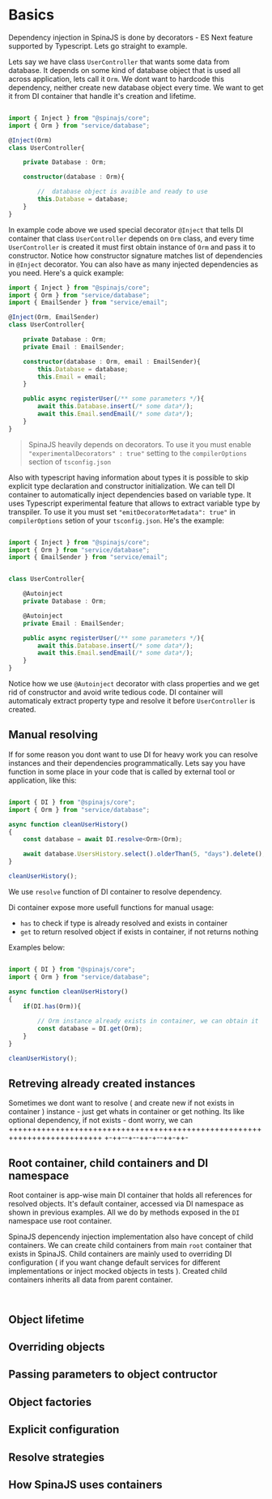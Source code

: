 #  Basics

Dependency injection in SpinaJS is done by decorators - ES Next feature supported by Typescript. Lets go straight to example.

Lets say we have class `UserController` that wants some data from database. It depends on some kind of database object that is used all across application, lets call it `Orm`. We dont want to hardcode this dependency, neither create new database object every time. We want to get it from DI container that handle it's creation and lifetime.

```typescript 

import { Inject } from "@spinajs/core";
import { Orm } from "service/database";

@Inject(Orm)
class UserController{

    private Database : Orm;

    constructor(database : Orm){

        //  database object is avaible and ready to use
        this.Database = database;
    }
}


```

In example code above we used special decorator `@Inject` that tells DI container that class `UserController` depends on `Orm` class, and every time `UserController` is created it must first obtain instance of `Orm` and pass it to constructor. Notice how constructor signature matches list of dependencies in `@Inject` decorator. You can also have as many injected dependencies as you need. Here's a quick example:

```typescript
import { Inject } from "@spinajs/core";
import { Orm } from "service/database";
import { EmailSender } from "service/email";

@Inject(Orm, EmailSender)
class UserController{

    private Database : Orm;
    private Email : EmailSender;

    constructor(database : Orm, email : EmailSender){
        this.Database = database;
        this.Email = email;
    }

    public async registerUser(/** some parameters */){
        await this.Database.insert(/* some data*/);
        await this.Email.sendEmail(/* some data*/);
    }
}


```

> SpinaJS heavily depends on decorators. To use it you must enable `"experimentalDecorators" : true"` setting to the `compilerOptions` section of `tsconfig.json`

Also with typescript having information about types it is possible to skip explicit type declaration and constructor initialization. We can tell DI container to automatically inject dependencies based on variable type. It uses Typescript experimental feature that allows to extract variable type by transpiler. To use it you must set `"emitDecoratorMetadata": true"` in `compilerOptions` setion of your `tsconfig.json`. He's the example:

```typescript

import { Inject } from "@spinajs/core";
import { Orm } from "service/database";
import { EmailSender } from "service/email";


class UserController{

    @Autoinject
    private Database : Orm;

    @Autoinject
    private Email : EmailSender;

    public async registerUser(/** some parameters */){
        await this.Database.insert(/* some data*/);
        await this.Email.sendEmail(/* some data*/);
    }
}

```

Notice how we use `@Autoinject` decorator with class properties and we get rid of constructor and avoid write tedious code. DI container will automaticaly extract property type and resolve it before `UserController` is created.

## Manual resolving

If for some reason you dont want to use DI for heavy work you can resolve instances and their dependencies programmatically. Lets say you have function in some place in your code that is called by external tool or application, like this:

```typescript

import { DI } from "@spinajs/core";
import { Orm } from "service/database";

async function cleanUserHistory()
{
    const database = await DI.resolve<Orm>(Orm);

    await database.UsersHistory.select().olderThan(5, "days").delete();
}

cleanUserHistory();

```

We use `resolve` function of DI container to resolve dependency.

Di container expose more usefull functions for manual usage:

* `has` to check if type is already resolved and exists in container
* `get` to return resolved object if exists in container, if not returns nothing

Examples below:

```typescript

import { DI } from "@spinajs/core";
import { Orm } from "service/database";

async function cleanUserHistory()
{
    if(DI.has(Orm)){

        // Orm instance already exists in container, we can obtain it
        const database = DI.get(Orm);
    }
}

cleanUserHistory();


```

## Retreving already created instances

Sometimes we dont want to resolve ( and create new if not exists in container ) instance - just get whats in container or get nothing. Its like optional dependency, if not exists - dont worry, we can ++++++++++++++++++++++++++++++++++++++++++++++++++++++++++++++++++++++++++
+-++--+--++-+--++-++-
## Root container, child containers and DI namespace

Root container is app-wise main DI container that holds all references for resolved objects. It's default container, accessed via DI namespace as shown in previous examples. All we do by methods exposed in the `DI` namespace use root container.

SpinaJS depencendy injection implementation also have concept of child containers. We can create child containers from main `root` container that exists in SpinaJS. Child containers are mainly used to overriding DI configuration ( if you want change default services for different implementations or inject mocked objects in tests ). Created child containers inherits all data from parent container.

```typescript



```

## Object lifetime

## Overriding objects

## Passing parameters to object contructor

## Object factories

## Explicit configuration

## Resolve strategies

## How SpinaJS uses containers


